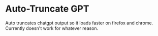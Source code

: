 # Auto-Truncate GPT

Auto truncates chatgpt output so it loads faster on firefox and chrome. Currently doesn't work for whatever reason.
